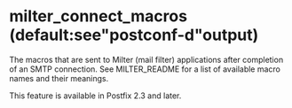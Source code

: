 # milter_connect_macros (default:see"postconf-d"output) 

 The macros that are sent to Milter (mail filter) applications
after completion of an SMTP connection. See MILTER_README
for a list of available macro names and their meanings. 

 This feature is available in Postfix 2.3 and later. 


